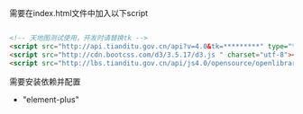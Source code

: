 需要在index.html文件中加入以下script

```html

<!-- 天地图测试使用，开发时请替换tk -->
<script src="http://api.tianditu.gov.cn/api?v=4.0&tk=*********" type="text/javascript"></script>
<script src="http://cdn.bootcss.com/d3/3.5.17/d3.js " charset="utf-8"></script>
<script src="http://lbs.tianditu.gov.cn/api/js4.0/opensource/openlibrary/D3SvgOverlay.js"></script>
```

需要安装依赖并配置

- "element-plus"
